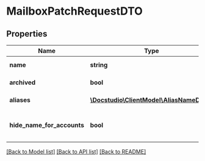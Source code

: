 # MailboxPatchRequestDTO

## Properties
Name | Type | Description | Notes
------------ | ------------- | ------------- | -------------
**name** | **string** | Mailbox name | [optional] 
**archived** | **bool** | Mailbox archived | [optional] 
**aliases** | [**\Docstudio\ClientModel\AliasNameDTO[]**](AliasNameDTO.md) | Mailbox aliases | [optional] 
**hide_name_for_accounts** | **bool** | Hide mailbox name/aliases from other accounts | [optional] 

[[Back to Model list]](../../README.md#documentation-for-models) [[Back to API list]](../../README.md#documentation-for-api-endpoints) [[Back to README]](../../README.md)

